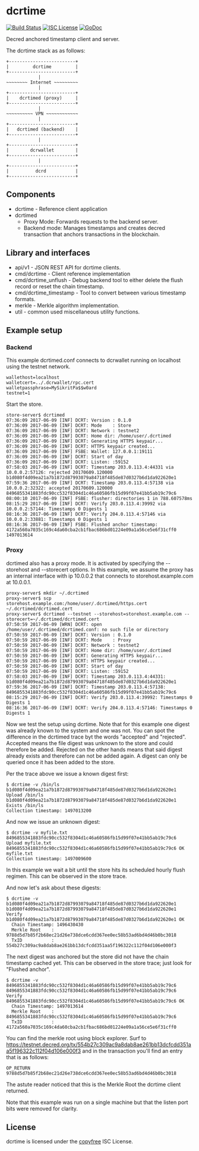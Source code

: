 dcrtime
=======

[![Build Status](https://travis-ci.org/decred/dcrtime.png?branch=master)](https://travis-ci.org/decred/dcrtime)
[![ISC License](https://img.shields.io/badge/license-ISC-blue.svg)](http://copyfree.org)
[![GoDoc](https://img.shields.io/badge/godoc-reference-blue.svg)](https://godoc.org/github.com/decred/dcrtime)

Decred anchored timestamp client and server.

The dcrtime stack as as follows:

```
+-------------------------+
|         dcrtime         |
+-------------------------+
            |
~~~~~~~~ Internet ~~~~~~~~~
            |
+-------------------------+
|    dcrtimed (proxy)     |
+-------------------------+
            |
~~~~~~~~~~ VPN ~~~~~~~~~~~~
            |
+-------------------------+
|   dcrtimed (backend)    |
+-------------------------+
            |
+-------------------------+
|        dcrwallet        |
+-------------------------+
            |
+-------------------------+
|          dcrd           |
+-------------------------+
```

## Components
* dcrtime - Reference client application
* dcrtimed
	- Proxy Mode: Forwards requests to the backend server.
	- Backend mode: Manages timestamps and creates decred transaction that anchors transactions in the blockchain.

## Library and interfaces
* api/v1 - JSON REST API for dcrtime clients.
* cmd/dcrtime - Client reference implementation
* cmd/dcrtime_unflush - Debug backend tool to either delete the flush record or reset the chain timestamp.
* cmd/dcrtime_timestamp - Tool to convert between various timestamp formats.
* merkle -  Merkle algorithm implementation.
* util - common used miscellaneous utility functions.

## Example setup

### Backend

This example dcrtimed.conf connects to dcrwallet running on localhost using the testnet network.

```
wallethost=localhost
walletcert=../.dcrwallet/rpc.cert
walletpassphrase=MySikritPa$$w0ard
testnet=1
```

Start the store.
```
store-server$ dcrtimed
07:36:09 2017-06-09 [INF] DCRT: Version : 0.1.0
07:36:09 2017-06-09 [INF] DCRT: Mode    : Store
07:36:09 2017-06-09 [INF] DCRT: Network : testnet2
07:36:09 2017-06-09 [INF] DCRT: Home dir: /home/user/.dcrtimed
07:36:09 2017-06-09 [INF] DCRT: Generating HTTPS keypair...
07:36:09 2017-06-09 [INF] DCRT: HTTPS keypair created...
07:36:09 2017-06-09 [INF] FSBE: Wallet: 127.0.0.1:19111
07:36:09 2017-06-09 [INF] DCRT: Start of day
07:36:09 2017-06-09 [INF] DCRT: Listen: :59152
07:58:03 2017-06-09 [INF] DCRT: Timestamp 203.0.113.4:44331 via 10.0.0.2:57126: rejected 20170609.120000 b1d080f4d09ea21a7b1872d87993079a84718f485de87d0327b6d1da922620e1
07:59:36 2017-06-09 [INF] DCRT: Timestamp 203.0.113.4:57138 via 10.0.0.2:32322: accepted 20170609.120000 8496855341883fdc90cc532f8304d1c46a60586fb15d99f07e41bb5ab19c79c6
08:00:10 2017-06-09 [INF] FSBE: flusher: directories 1 in 788.607578ms
08:15:29 2017-06-09 [INF] DCRT: Verify 203.0.113.4:39992 via 10.0.0.2:57144: Timestamps 0 Digests 1
08:16:36 2017-06-09 [INF] DCRT: Verify 204.0.113.4:57146 via 10.0.0.2:33881: Timestamps 0 Digests 1
08:16:36 2017-06-09 [INF] FSBE: Flushed anchor timestamp: 4172a560a7035c169c4da60cba2cb1fbac686bd01224e09a1a56ce5e6f31cff0 1497013614
```

### Proxy

dcrtimed also has a proxy mode.  It is activated by specifying the --storehost and --storecert options.
In this example, we assume the proxy has an internal interface with ip 10.0.0.2 that connects to storehost.example.com at 10.0.0.1.

```
proxy-server$ mkdir ~/.dcrtimed
proxy-server$ scp storehost.example.com:/home/user/.dcrtimed/https.cert ~/.dcrtimed/dcrtimed.cert
proxy-server$ dcrtimed --testnet --storehost=storehost.example.com --storecert=~/.dcrtimed/dcrtimed.cert
07:50:59 2017-06-09 [WRN] DCRT: open /home/user/.dcrtimed/dcrtimed.conf: no such file or directory
07:50:59 2017-06-09 [INF] DCRT: Version : 0.1.0
07:50:59 2017-06-09 [INF] DCRT: Mode    : Proxy
07:50:59 2017-06-09 [INF] DCRT: Network : testnet2
07:50:59 2017-06-09 [INF] DCRT: Home dir: /home/user/.dcrtimed
07:50:59 2017-06-09 [INF] DCRT: Generating HTTPS keypair...
07:50:59 2017-06-09 [INF] DCRT: HTTPS keypair created...
07:50:59 2017-06-09 [INF] DCRT: Start of day
07:50:59 2017-06-09 [INF] DCRT: Listen: :59152
07:58:03 2017-06-09 [INF] DCRT: Timestamp 203.0.113.4:44331: b1d080f4d09ea21a7b1872d87993079a84718f485de87d0327b6d1da922620e1
07:59:36 2017-06-09 [INF] DCRT: Timestamp 203.0.113.4:57138: 8496855341883fdc90cc532f8304d1c46a60586fb15d99f07e41bb5ab19c79c6
08:15:29 2017-06-09 [INF] DCRT: Verify 203.0.113.4:39992: Timestamps 0 Digests 1
08:16:36 2017-06-09 [INF] DCRT: Verify 204.0.113.4:57146: Timestamps 0 Digests 1
```

Now we test the setup using dcrtime.  Note that for this example one digest was already known to the system and one was not.  You can spot the difference in the dcrtimed trace byt the words "accepted" and "rejected".  Accepted means the file digest was unknown to the store and could therefore be added.  Rejected on the other hands means that said digest already exists and therefore can not be added again.  A digest can only be queried once it has been added to the store.

Per the trace above we issue a known digest first:
```
$ dcrtime -v /bin/ls
b1d080f4d09ea21a7b1872d87993079a84718f485de87d0327b6d1da922620e1 Upload /bin/ls
b1d080f4d09ea21a7b1872d87993079a84718f485de87d0327b6d1da922620e1 Exists /bin/ls
Collection timestamp: 1497013200
```

And now we issue an unknown digest:
```
$ dcrtime -v myfile.txt
8496855341883fdc90cc532f8304d1c46a60586fb15d99f07e41bb5ab19c79c6 Upload myfile.txt
8496855341883fdc90cc532f8304d1c46a60586fb15d99f07e41bb5ab19c79c6 OK     myfile.txt
Collection timestamp: 1497009600
```

In this example we wait a bit until the store hits its scheduled hourly flush regimen.  This can be observed in the store trace.

And now let's ask about these digests:
```
$ dcrtime -v b1d080f4d09ea21a7b1872d87993079a84718f485de87d0327b6d1da922620e1
b1d080f4d09ea21a7b1872d87993079a84718f485de87d0327b6d1da922620e1 Verify
b1d080f4d09ea21a7b1872d87993079a84718f485de87d0327b6d1da922620e1 OK
  Chain Timestamp: 1496430430
  Merkle Root    : 9788d5d7b85f2b68ec21d26e738dce6cdd367ee0ec58b53ad6bd4d46b0bc3018
  TxID           : 554b27c309ac9a8dab8ae261bb13dcfcdd351aa5f196322c112f04d106e000f3
```

The next digest was anchored but the store did not have the chain timestamp cached yet.  This can be observed in the store trace; just look for "Flushed anchor".
```
$ dcrtime -v 8496855341883fdc90cc532f8304d1c46a60586fb15d99f07e41bb5ab19c79c6
8496855341883fdc90cc532f8304d1c46a60586fb15d99f07e41bb5ab19c79c6 Verify
8496855341883fdc90cc532f8304d1c46a60586fb15d99f07e41bb5ab19c79c6 OK
  Chain Timestamp: 1497013614
  Merkle Root    : 8496855341883fdc90cc532f8304d1c46a60586fb15d99f07e41bb5ab19c79c6
  TxID           : 4172a560a7035c169c4da60cba2cb1fbac686bd01224e09a1a56ce5e6f31cff0
```

You can find the merkle root using block explorer.  Surf to https://testnet.decred.org/tx/554b27c309ac9a8dab8ae261bb13dcfcdd351aa5f196322c112f04d106e000f3 and in the transaction you'll find an entry that is as follows:
```
OP_RETURN 9788d5d7b85f2b68ec21d26e738dce6cdd367ee0ec58b53ad6bd4d46b0bc3018
```
The astute reader noticed that this is the Merkle Root the dcrtime client returned.

Note that this example was run on a single machine but that the listen port bits were removed for clarity.

## License

dcrtime is licensed under the [copyfree](http://copyfree.org) ISC License.
